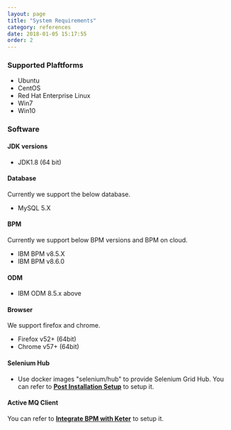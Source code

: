 ```yaml
---
layout: page
title: "System Requirements"
category: references
date: 2018-01-05 15:17:55
order: 2
---
```



### Supported Plaftforms

- Ubuntu
- CentOS
- Red Hat Enterprise Linux 
- Win7
- Win10

### Software

#### JDK versions

- JDK1.8 (64 bit)

#### Database

Currently we support the below database.

- MySQL 5.X

#### BPM 

Currently we support below BPM versions and BPM on cloud.

* IBM BPM v8.5.X
* IBM BPM v8.6.0

#### ODM
- IBM ODM 8.5.x above

#### Browser
We support firefox and chrome.
* Firefox v52+ (64bit)
* Chrome  v57+ (64bit)

#### Selenium Hub

* Use docker images "selenium/hub" to provide Selenium Grid Hub.
You can refer to **[Post Installation Setup]** to setup it.
 
[link]: ../installation/installation-preparation.html

#### Active MQ Client
You can refer to **[Integrate BPM with Keter]** to setup it.

[Integrate BPM with Keter]: ../installation/installation-integrate-def.html
[Post Installation Setup]:  ../installation/installlation-post-installation.html
